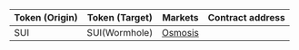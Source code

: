 | Token (Origin) | Token (Target) | Markets                               | Contract address |
| -------------- | -------------- | ------------------------------------- | ---------------- |
| SUI            | SUI(Wormhole)  | [Osmosis](app.osmosis.zone/pool/1127) |                  |
